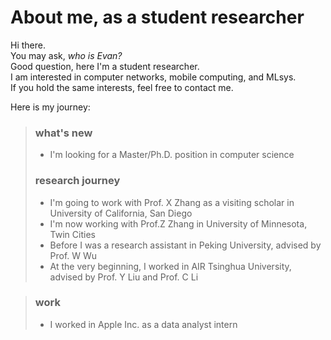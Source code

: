 # About me, as a student researcher 
Hi there. \
You may ask, *who is Evan?*\
Good question, here I'm a student researcher.\
I am interested in computer networks, mobile computing, and MLsys.\
If you hold the same interests, feel free to contact me.

Here is my journey:
> ### what's new
> - I'm looking for a Master/Ph.D. position in computer science
> 
> ### research journey
> - I'm going to work with Prof. X Zhang as a visiting scholar in University of California, San Diego
> - I'm now working with Prof.Z Zhang in University of Minnesota, Twin Cities
> - Before I was a research assistant in Peking University, advised by Prof. W Wu
> - At the very beginning, I worked in AIR Tsinghua University, advised by Prof. Y Liu and Prof. C Li

> ### work
> - I worked in Apple Inc. as a data analyst intern


[//]: # (> - [Unsplash]&#40;https://unsplash.com/&#41;)

